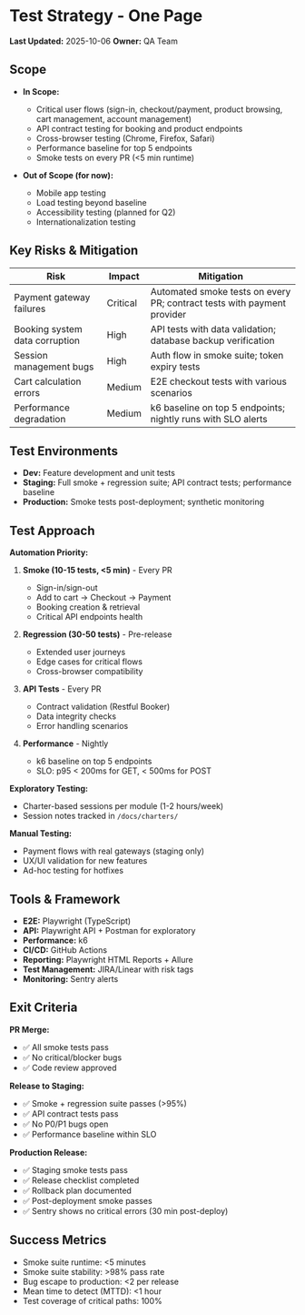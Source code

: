 # Test Strategy - One Page

**Last Updated:** 2025-10-06
**Owner:** QA Team

## Scope
- **In Scope:**
  - Critical user flows (sign-in, checkout/payment, product browsing, cart management, account management)
  - API contract testing for booking and product endpoints
  - Cross-browser testing (Chrome, Firefox, Safari)
  - Performance baseline for top 5 endpoints
  - Smoke tests on every PR (<5 min runtime)

- **Out of Scope (for now):**
  - Mobile app testing
  - Load testing beyond baseline
  - Accessibility testing (planned for Q2)
  - Internationalization testing

## Key Risks & Mitigation
| Risk | Impact | Mitigation |
|------|--------|-----------|
| Payment gateway failures | Critical | Automated smoke tests on every PR; contract tests with payment provider |
| Booking system data corruption | High | API tests with data validation; database backup verification |
| Session management bugs | High | Auth flow in smoke suite; token expiry tests |
| Cart calculation errors | Medium | E2E checkout tests with various scenarios |
| Performance degradation | Medium | k6 baseline on top 5 endpoints; nightly runs with SLO alerts |

## Test Environments
- **Dev:** Feature development and unit tests
- **Staging:** Full smoke + regression suite; API contract tests; performance baseline
- **Production:** Smoke tests post-deployment; synthetic monitoring

## Test Approach
**Automation Priority:**
1. **Smoke (10-15 tests, <5 min)** - Every PR
   - Sign-in/sign-out
   - Add to cart → Checkout → Payment
   - Booking creation & retrieval
   - Critical API endpoints health

2. **Regression (30-50 tests)** - Pre-release
   - Extended user journeys
   - Edge cases for critical flows
   - Cross-browser compatibility

3. **API Tests** - Every PR
   - Contract validation (Restful Booker)
   - Data integrity checks
   - Error handling scenarios

4. **Performance** - Nightly
   - k6 baseline on top 5 endpoints
   - SLO: p95 < 200ms for GET, < 500ms for POST

**Exploratory Testing:**
- Charter-based sessions per module (1-2 hours/week)
- Session notes tracked in `/docs/charters/`

**Manual Testing:**
- Payment flows with real gateways (staging only)
- UX/UI validation for new features
- Ad-hoc testing for hotfixes

## Tools & Framework
- **E2E:** Playwright (TypeScript)
- **API:** Playwright API + Postman for exploratory
- **Performance:** k6
- **CI/CD:** GitHub Actions
- **Reporting:** Playwright HTML Reports + Allure
- **Test Management:** JIRA/Linear with risk tags
- **Monitoring:** Sentry alerts

## Exit Criteria
**PR Merge:**
- ✅ All smoke tests pass
- ✅ No critical/blocker bugs
- ✅ Code review approved

**Release to Staging:**
- ✅ Smoke + regression suite passes (>95%)
- ✅ API contract tests pass
- ✅ No P0/P1 bugs open
- ✅ Performance baseline within SLO

**Production Release:**
- ✅ Staging smoke tests pass
- ✅ Release checklist completed
- ✅ Rollback plan documented
- ✅ Post-deployment smoke passes
- ✅ Sentry shows no critical errors (30 min post-deploy)

## Success Metrics
- Smoke suite runtime: <5 minutes
- Smoke suite stability: >98% pass rate
- Bug escape to production: <2 per release
- Mean time to detect (MTTD): <1 hour
- Test coverage of critical paths: 100%
